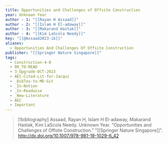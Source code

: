 ```yaml
---
title: Opportunities and Challenges of Offsite Construction
year: Unknown Year
author - 1: "[[Rayan H Assaad]]"
author - 2: "[[Islam H El-adaway]]"
author - 3: "[[Makarand Hastak]]"
author - 4: "[[Kim LaScola Needy]]"
key: "[[@Assaad2023-ib]]"
aliases:
  - Opportunities And Challenges Of Offsite Construction
publisher: "[[Springer Nature Singapore]]"
tags:
  - Construction-4-0
  - 00_TO-READ
  - 3_Upgrade-OCT-2023
  - AEC-Cited-Lit-for-Jacqui
  - _BibTex-to-MD-Git
  - _In-Notion
  - _In-Readwise
  - _New-Literature
  - AEC
  - Important
---
```


> [!bibliography]
> Assaad, Rayan H, Islam H El-adaway, Makarand Hastak, Kim LaScola Needy. Unknown Year. “Opportunities and Challenges of Offsite Construction.” "[[Springer Nature Singapore]]". http://dx.doi.org/10.1007/978-981-19-1029-6_42